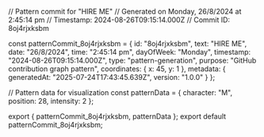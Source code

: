 // Pattern commit for "HIRE ME"
// Generated on Monday, 26/8/2024 at 2:45:14 pm
// Timestamp: 2024-08-26T09:15:14.000Z
// Commit ID: 8oj4rjxksbm

const patternCommit_8oj4rjxksbm = {
  id: "8oj4rjxksbm",
  text: "HIRE ME",
  date: "26/8/2024",
  time: "2:45:14 pm",
  dayOfWeek: "Monday",
  timestamp: "2024-08-26T09:15:14.000Z",
  type: "pattern-generation",
  purpose: "GitHub contribution graph pattern",
  coordinates: {
    x: 45,
    y: 1
  },
  metadata: {
    generatedAt: "2025-07-24T17:43:45.639Z",
    version: "1.0.0"
  }
};

// Pattern data for visualization
const patternData = {
  character: "M",
  position: 28,
  intensity: 2
};

export { patternCommit_8oj4rjxksbm, patternData };
export default patternCommit_8oj4rjxksbm;
